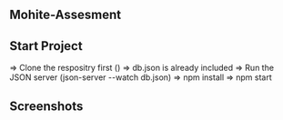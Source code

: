 ## Mohite-Assesment

## Start Project

=> Clone the respositry first ()
=> db.json is already included
=> Run the JSON server (json-server --watch db.json)
=> npm install
=> npm start

## Screenshots


